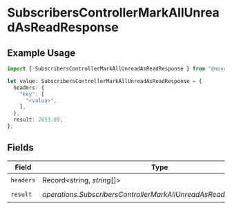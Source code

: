 # SubscribersControllerMarkAllUnreadAsReadResponse

## Example Usage

```typescript
import { SubscribersControllerMarkAllUnreadAsReadResponse } from "@novu/api/models/operations";

let value: SubscribersControllerMarkAllUnreadAsReadResponse = {
  headers: {
    "key": [
      "<value>",
    ],
  },
  result: 2653.89,
};
```

## Fields

| Field                                                               | Type                                                                | Required                                                            | Description                                                         |
| ------------------------------------------------------------------- | ------------------------------------------------------------------- | ------------------------------------------------------------------- | ------------------------------------------------------------------- |
| `headers`                                                           | Record<string, *string*[]>                                          | :heavy_check_mark:                                                  | N/A                                                                 |
| `result`                                                            | *operations.SubscribersControllerMarkAllUnreadAsReadResponseResult* | :heavy_check_mark:                                                  | N/A                                                                 |